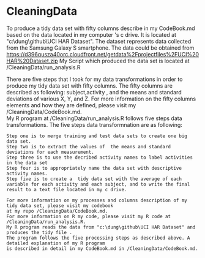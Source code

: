 CleaningData
============

  To produce a tidy data set with fifty columns describe in my CodeBook.md based on the data located in my computer 's c drive. It is located at   "c:\dung\github\UCI HAR Dataset". The dataset represents data collected from the Samsung Galaxy S smartphone. The data could be obtained from 
https://d396qusza40orc.cloudfront.net/getdata%2Fprojectfiles%2FUCI%20HAR%20Dataset.zip 
My Script which produced the data set is located at /CleaningData/run_analysis.R

There are five steps that I took for my data transformations in order to produce my tidy data set with fifty columns.
The fifty columns are described as following: subject,activity , and the means and standard deviations of various X, Y, and Z. For more information on the fifty columns elements and how they are defined, please visit my /CleaningData/CodeBook.md.  
My R program at /CleaningData/run_analysis.R follows five steps data transformations. The five steps data transformnation are as following:

    Step one is to merge training and test data sets to create one big data set.
    Step two is to extract the values of  the means and standard deviations for each measurement. 
    Step three is to use the decribed activity names to label activities in the data set
    Step four is to appropriately name the data set with descriptive activity names. 
    Step five is to create a  tidy data set with the average of each variable for each activity and each subject, and to write the final result to a text file located in my c drive.
    
    For more information on my processes and columns description of my tidy data set, please visit my codebook 
    at my repo /CleaningData/CodeBook.md.
    For more information on R my code, please visit my R code at /CleaningData/run_analysis.R. 
    My R program reads the data from "c:\dung\github\UCI HAR Dataset" and produces the tidy file . 
    The program follows the five processing steps as described above. A detailed explanation of my R program
    is described in detail in my CodeBook.md in /CleaningData/CodeBook.md.
